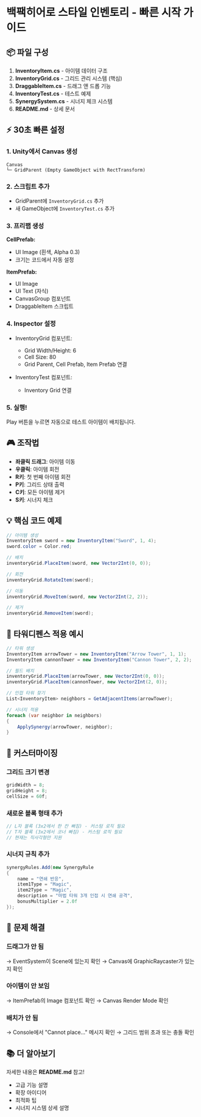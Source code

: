 # 백팩히어로 스타일 인벤토리 - 빠른 시작 가이드

## 📦 파일 구성

1. **InventoryItem.cs** - 아이템 데이터 구조
2. **InventoryGrid.cs** - 그리드 관리 시스템 (핵심)
3. **DraggableItem.cs** - 드래그 앤 드롭 기능
4. **InventoryTest.cs** - 테스트 예제
5. **SynergySystem.cs** - 시너지 체크 시스템
6. **README.md** - 상세 문서

## ⚡ 30초 빠른 설정

### 1. Unity에서 Canvas 생성
```
Canvas
└─ GridParent (Empty GameObject with RectTransform)
```

### 2. 스크립트 추가
- GridParent에 `InventoryGrid.cs` 추가
- 새 GameObject에 `InventoryTest.cs` 추가

### 3. 프리팹 생성

**CellPrefab:**
- UI Image (흰색, Alpha 0.3)
- 크기는 코드에서 자동 설정

**ItemPrefab:**
- UI Image
- UI Text (자식)
- CanvasGroup 컴포넌트
- DraggableItem 스크립트

### 4. Inspector 설정
- InventoryGrid 컴포넌트:
  - Grid Width/Height: 6
  - Cell Size: 80
  - Grid Parent, Cell Prefab, Item Prefab 연결

- InventoryTest 컴포넌트:
  - Inventory Grid 연결

### 5. 실행!
Play 버튼을 누르면 자동으로 테스트 아이템이 배치됩니다.

## 🎮 조작법

- **좌클릭 드래그**: 아이템 이동
- **우클릭**: 아이템 회전
- **R키**: 첫 번째 아이템 회전
- **P키**: 그리드 상태 출력
- **C키**: 모든 아이템 제거
- **S키**: 시너지 체크

## 💡 핵심 코드 예제

```csharp
// 아이템 생성
InventoryItem sword = new InventoryItem("Sword", 1, 4);
sword.color = Color.red;

// 배치
inventoryGrid.PlaceItem(sword, new Vector2Int(0, 0));

// 회전
inventoryGrid.RotateItem(sword);

// 이동
inventoryGrid.MoveItem(sword, new Vector2Int(2, 2));

// 제거
inventoryGrid.RemoveItem(sword);
```

## 🎯 타워디펜스 적용 예시

```csharp
// 타워 생성
InventoryItem arrowTower = new InventoryItem("Arrow Tower", 1, 1);
InventoryItem cannonTower = new InventoryItem("Cannon Tower", 2, 2);

// 필드 배치
inventoryGrid.PlaceItem(arrowTower, new Vector2Int(0, 0));
inventoryGrid.PlaceItem(cannonTower, new Vector2Int(2, 0));

// 인접 타워 찾기
List<InventoryItem> neighbors = GetAdjacentItems(arrowTower);

// 시너지 적용
foreach (var neighbor in neighbors)
{
    ApplySynergy(arrowTower, neighbor);
}
```

## 🔧 커스터마이징

### 그리드 크기 변경
```csharp
gridWidth = 8;
gridHeight = 8;
cellSize = 60f;
```

### 새로운 블록 형태 추가
```csharp
// L자 블록 (3x2에서 한 칸 빠짐) - 커스텀 로직 필요
// T자 블록 (3x2에서 코너 빠짐) - 커스텀 로직 필요
// 현재는 직사각형만 지원
```

### 시너지 규칙 추가
```csharp
synergyRules.Add(new SynergyRule
{
    name = "연쇄 반응",
    item1Type = "Magic",
    item2Type = "Magic",
    description = "마법 타워 3개 인접 시 연쇄 공격",
    bonusMultiplier = 2.0f
});
```

## 🐛 문제 해결

### 드래그가 안 됨
→ EventSystem이 Scene에 있는지 확인
→ Canvas에 GraphicRaycaster가 있는지 확인

### 아이템이 안 보임
→ ItemPrefab의 Image 컴포넌트 확인
→ Canvas Render Mode 확인

### 배치가 안 됨
→ Console에서 "Cannot place..." 메시지 확인
→ 그리드 범위 초과 또는 충돌 확인

## 📚 더 알아보기

자세한 내용은 **README.md** 참고!
- 고급 기능 설명
- 확장 아이디어
- 최적화 팁
- 시너지 시스템 상세 설명
